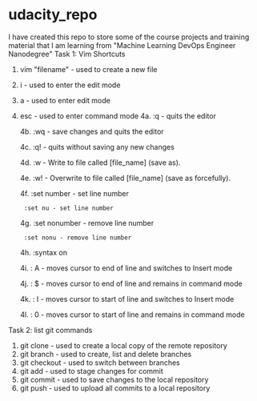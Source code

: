 # udacity_repo
I have created this repo to store some of the course projects and training material that I am learning from "Machine Learning DevOps Engineer Nanodegree"
Task 1: Vim Shortcuts
1. vim "filename" - used to create a new file
2. i - used to enter the edit mode
3. a - used to enter edit mode
4. esc - used to enter command mode
     	4a. :q - quits the editor
   
 	4b. :wq - save changes and quits the editor
   
	4c. :q! - quits without saving any new changes

	4d. :w - Write to file called [file_name] (save as).

	4e. :w! - Overwrite to file called [file_name] (save as forcefully).

	4f. :set number - set line number

	    :set nu - set line number
   
	4g. :set nonumber - remove line number

	    :set nonu - remove line number
   
	4h. :syntax on

	4i. : A - moves cursor to end of line and switches to Insert mode

	4j. : $ - moves cursor to end of line and remains in command mode

	4k. : I - moves cursor to start of line and switches to Insert mode

	4l. : 0 - moves cursor to start of line and remains in command mode

	 
Task 2: list git commands
1. git clone - used to create a local copy of the remote repository
2. git branch - used to create, list and delete branches
3. git checkout - used to switch between branches
4. git add - used to stage changes for commit
5. git commit - used to save changes to the local repository
6. git push - used to upload all commits to a local repository
